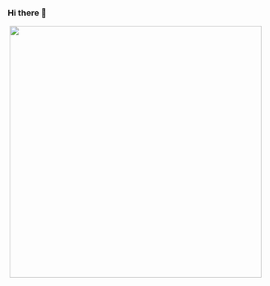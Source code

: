 ### Hi there 👋

<img align="right" height="500em"
     src="https://raw.githubusercontent.com/gist/Jpzinn654/f2429b92c61c853645eef5d05c92bd94/raw/727fe1f79352c6c46bf8f152e3c093151d9f7d5f/githubcard.svg"/>

<!--
**Jpzinn654/Jpzinn654** is a ✨ _special_ ✨ repository because its `README.md` (this file) appears on your GitHub profile.

Here are some ideas to get you started:

- 🔭 I’m currently working on ...
- 🌱 I’m currently learning ...
- 👯 I’m looking to collaborate on ...
- 🤔 I’m looking for help with ...
- 💬 Ask me about ...
- 📫 How to reach me: ...
- 😄 Pronouns: ...
- ⚡ Fun fact: ...
-->
